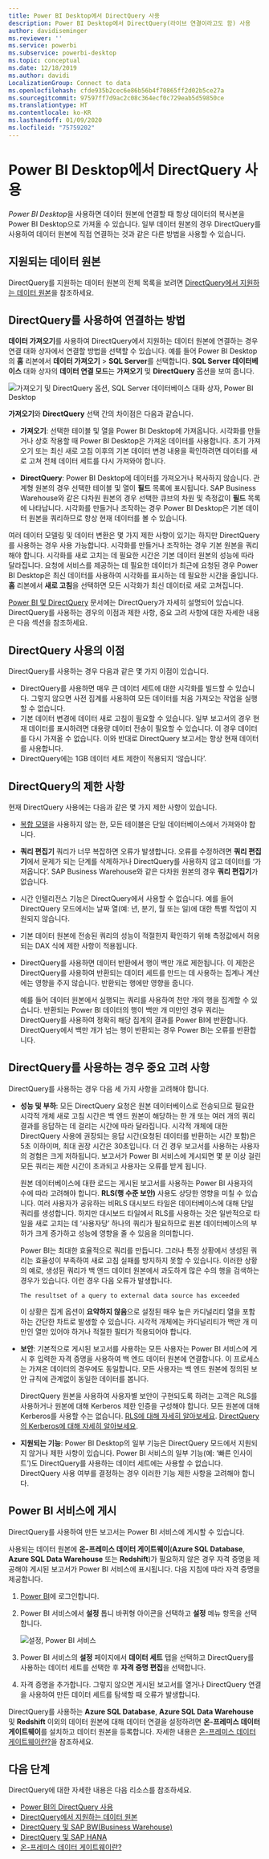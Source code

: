 ```yaml
---
title: Power BI Desktop에서 DirectQuery 사용
description: Power BI Desktop에서 DirectQuery(라이브 연결이라고도 함) 사용
author: davidiseminger
ms.reviewer: ''
ms.service: powerbi
ms.subservice: powerbi-desktop
ms.topic: conceptual
ms.date: 12/18/2019
ms.author: davidi
LocalizationGroup: Connect to data
ms.openlocfilehash: cfde935b2cec6e86b56b4f70865ff2d02b5ce27a
ms.sourcegitcommit: 97597ff7d9ac2c08c364ecf0c729eab5d59850ce
ms.translationtype: HT
ms.contentlocale: ko-KR
ms.lasthandoff: 01/09/2020
ms.locfileid: "75759202"
---
```

# <a name="use-directquery-in-power-bi-desktop"></a>Power BI Desktop에서 DirectQuery 사용
*Power BI Desktop*을 사용하면 데이터 원본에 연결할 때 항상 데이터의 복사본을 Power BI Desktop으로 가져올 수 있습니다. 일부 데이터 원본의 경우 DirectQuery를 사용하여 데이터 원본에 직접 연결하는 것과 같은 다른 방법을 사용할 수 있습니다.

## <a name="supported-data-sources"></a>지원되는 데이터 원본
DirectQuery를 지원하는 데이터 원본의 전체 목록을 보려면 [DirectQuery에서 지원하는 데이터 원본](power-bi-data-sources.md)을 참조하세요.

## <a name="how-to-connect-using-directquery"></a>DirectQuery를 사용하여 연결하는 방법
**데이터 가져오기**를 사용하여 DirectQuery에서 지원하는 데이터 원본에 연결하는 경우 연결 대화 상자에서 연결할 방법을 선택할 수 있습니다. 예를 들어 Power BI Desktop의 **홈** 리본에서 **데이터 가져오기** > **SQL Server**를 선택합니다. **SQL Server 데이터베이스** 대화 상자의 **데이터 연결 모드**는 **가져오기** 및 **DirectQuery** 옵션을 보여 줍니다.

![가져오기 및 DirectQuery 옵션, SQL Server 데이터베이스 대화 상자, Power BI Desktop](media/desktop-use-directquery/directquery_sqlserverdb.png)

**가져오기**와 **DirectQuery** 선택 간의 차이점은 다음과 같습니다.

- **가져오기**: 선택한 테이블 및 열을 Power BI Desktop에 가져옵니다. 시각화를 만들거나 상호 작용할 때 Power BI Desktop은 가져온 데이터를 사용합니다. 초기 가져오기 또는 최신 새로 고침 이후의 기본 데이터 변경 내용을 확인하려면 데이터를 새로 고쳐 전체 데이터 세트를 다시 가져와야 합니다.

- **DirectQuery**: Power BI Desktop에 데이터를 가져오거나 복사하지 않습니다. 관계형 원본의 경우 선택한 테이블 및 열이 **필드** 목록에 표시됩니다. SAP Business Warehouse와 같은 다차원 원본의 경우 선택한 큐브의 차원 및 측정값이 **필드** 목록에 나타납니다. 시각화를 만들거나 조작하는 경우 Power BI Desktop은 기본 데이터 원본을 쿼리하므로 항상 현재 데이터를 볼 수 있습니다.

여러 데이터 모델링 및 데이터 변환은 몇 가지 제한 사항이 있기는 하지만 DirectQuery를 사용하는 경우 사용 가능합니다. 시각화를 만들거나 조작하는 경우 기본 원본을 쿼리해야 합니다. 시각화를 새로 고치는 데 필요한 시간은 기본 데이터 원본의 성능에 따라 달라집니다. 요청에 서비스를 제공하는 데 필요한 데이터가 최근에 요청된 경우 Power BI Desktop은 최신 데이터를 사용하여 시각화를 표시하는 데 필요한 시간을 줄입니다. **홈** 리본에서 **새로 고침**을 선택하면 모든 시각화가 최신 데이터로 새로 고쳐집니다.

[Power BI 및 DirectQuery](desktop-directquery-about.md) 문서에는 DirectQuery가 자세히 설명되어 있습니다. DirectQuery를 사용하는 경우의 이점과 제한 사항, 중요 고려 사항에 대한 자세한 내용은 다음 섹션을 참조하세요.

## <a name="benefits-of-using-directquery"></a>DirectQuery 사용의 이점
DirectQuery를 사용하는 경우 다음과 같은 몇 가지 이점이 있습니다.

- DirectQuery를 사용하면 매우 큰 데이터 세트에 대한 시각화를 빌드할 수 있습니다. 그렇지 않으면 사전 집계를 사용하여 모든 데이터를 처음 가져오는 작업을 실행할 수 없습니다.
- 기본 데이터 변경에 데이터 새로 고침이 필요할 수 있습니다. 일부 보고서의 경우 현재 데이터를 표시하려면 대용량 데이터 전송이 필요할 수 있습니다. 이 경우 데이터를 다시 가져올 수 없습니다. 이와 반대로 DirectQuery 보고서는 항상 현재 데이터를 사용합니다.
- DirectQuery에는 1GB 데이터 세트 제한이 적용되지 ‘않습니다’. 

## <a name="limitations-of-directquery"></a>DirectQuery의 제한 사항
현재 DirectQuery 사용에는 다음과 같은 몇 가지 제한 사항이 있습니다.

- [복합 모델](desktop-composite-models.md)을 사용하지 않는 한, 모든 테이블은 단일 데이터베이스에서 가져와야 합니다.

- **쿼리 편집기** 쿼리가 너무 복잡하면 오류가 발생합니다. 오류를 수정하려면 **쿼리 편집기**에서 문제가 되는 단계를 삭제하거나 DirectQuery를 사용하지 않고 데이터를 ‘가져옵니다’.  SAP Business Warehouse와 같은 다차원 원본의 경우 **쿼리 편집기**가 없습니다.

- 시간 인텔리전스 기능은 DirectQuery에서 사용할 수 없습니다. 예를 들어 DirectQuery 모드에서는 날짜 열(예: 년, 분기, 월 또는 일)에 대한 특별 작업이 지원되지 않습니다.

- 기본 데이터 원본에 전송된 쿼리의 성능이 적절한지 확인하기 위해 측정값에서 허용되는 DAX 식에 제한 사항이 적용됩니다.

- DirectQuery를 사용하면 데이터 반환에서 행이 백만 개로 제한됩니다. 이 제한은 DirectQuery를 사용하여 반환되는 데이터 세트를 만드는 데 사용하는 집계나 계산에는 영향을 주지 않습니다. 반환되는 행에만 영향을 줍니다.

    예를 들어 데이터 원본에서 실행되는 쿼리를 사용하여 천만 개의 행을 집계할 수 있습니다. 반환되는 Power BI 데이터의 행이 백만 개 미만인 경우 쿼리는 DirectQuery를 사용하여 정확히 해당 집계의 결과를 Power BI에 반환합니다. DirectQuery에서 백만 개가 넘는 행이 반환되는 경우 Power BI는 오류를 반환합니다.

## <a name="important-considerations-when-using-directquery"></a>DirectQuery를 사용하는 경우 중요 고려 사항
DirectQuery를 사용하는 경우 다음 세 가지 사항을 고려해야 합니다.

- **성능 및 부하**: 모든 DirectQuery 요청은 원본 데이터베이스로 전송되므로 필요한 시각적 개체 새로 고침 시간은 백 엔드 원본이 해당하는 한 개 또는 여러 개의 쿼리 결과를 응답하는 데 걸리는 시간에 따라 달라집니다. 시각적 개체에 대한 DirectQuery 사용에 권장되는 응답 시간(요청된 데이터를 반환하는 시간 포함)은 5초 이하이며, 최대 권장 시간은 30초입니다. 더 긴 경우 보고서를 사용하는 사용자의 경험은 크게 저하됩니다. 보고서가 Power BI 서비스에 게시되면 몇 분 이상 걸린 모든 쿼리는 제한 시간이 초과되고 사용자는 오류를 받게 됩니다.
  
    원본 데이터베이스에 대한 로드는 게시된 보고서를 사용하는 Power BI 사용자의 수에 따라 고려해야 합니다. **RLS(행 수준 보안)** 사용도 상당한 영향을 미칠 수 있습니다. 여러 사용자가 공유하는 비RLS 대시보드 타일은 데이터베이스에 대해 단일 쿼리를 생성합니다. 하지만 대시보드 타일에서 RLS를 사용하는 것은 일반적으로 타일을 새로 고치는 데 ‘사용자당’ 하나의 쿼리가 필요하므로 원본 데이터베이스의 부하가 크게 증가하고 성능에 영향을 줄 수 있음을 의미합니다. 
  
    Power BI는 최대한 효율적으로 쿼리를 만듭니다. 그러나 특정 상황에서 생성된 쿼리는 효율성이 부족하여 새로 고침 실패를 방지하지 못할 수 있습니다. 이러한 상황의 예로, 생성된 쿼리가 백 엔드 데이터 원본에서 과도하게 많은 수의 행을 검색하는 경우가 있습니다. 이런 경우 다음 오류가 발생합니다.

    ```output
    The resultset of a query to external data source has exceeded
    ```
  
    이 상황은 집계 옵션이 **요약하지 않음**으로 설정된 매우 높은 카디널리티 열을 포함하는 간단한 차트로 발생할 수 있습니다. 시각적 개체에는 카디널리티가 백만 개 미만인 열만 있어야 하거나 적절한 필터가 적용되어야 합니다.

- **보안**: 기본적으로 게시된 보고서를 사용하는 모든 사용자는 Power BI 서비스에 게시 후 입력한 자격 증명을 사용하여 백 엔드 데이터 원본에 연결합니다. 이 프로세스는 가져온 데이터의 경우에도 동일합니다. 모든 사용자는 백 엔드 원본에 정의된 보안 규칙에 관계없이 동일한 데이터를 봅니다.

    DirectQuery 원본을 사용하여 사용자별 보안이 구현되도록 하려는 고객은 RLS를 사용하거나 원본에 대해 Kerberos 제한 인증을 구성해야 합니다. 모든 원본에 대해 Kerberos를 사용할 수는 없습니다. [RLS에 대해 자세히 알아보세요](service-admin-rls.md). [DirectQuery의 Kerberos에 대해 자세히 알아보세요](service-gateway-sso-kerberos.md).

- **지원되는 기능**: Power BI Desktop의 일부 기능은 DirectQuery 모드에서 지원되지 않거나 제한 사항이 있습니다. Power BI 서비스의 일부 기능(예: ‘빠른 인사이트’)도 DirectQuery를 사용하는 데이터 세트에는 사용할 수 없습니다.  DirectQuery 사용 여부를 결정하는 경우 이러한 기능 제한 사항을 고려해야 합니다.

## <a name="publish-to-the-power-bi-service"></a>Power BI 서비스에 게시
DirectQuery를 사용하여 만든 보고서는 Power BI 서비스에 게시할 수 있습니다.

사용되는 데이터 원본에 **온-프레미스 데이터 게이트웨이**(**Azure SQL Database**, **Azure SQL Data Warehouse** 또는 **Redshift**)가 필요하지 않은 경우 자격 증명을 제공해야 게시된 보고서가 Power BI 서비스에 표시됩니다. 다음 지침에 따라 자격 증명을 제공합니다.

1. [Power BI](https://www.powerbi.com/)에 로그인합니다.
2. Power BI 서비스에서 **설정** 톱니 바퀴형 아이콘을 선택하고 **설정** 메뉴 항목을 선택합니다.

    ![설정, Power BI 서비스](media/desktop-use-directquery/directquery_pbiservicesettings.png)

3. Power BI 서비스의 **설정** 페이지에서 **데이터 세트** 탭을 선택하고 DirectQuery를 사용하는 데이터 세트를 선택한 후 **자격 증명 편집**을 선택합니다.

4. 자격 증명을 추가합니다. 그렇지 않으면 게시된 보고서를 열거나 DirectQuery 연결을 사용하여 만든 데이터 세트를 탐색할 때 오류가 발생합니다.

DirectQuery를 사용하는 **Azure SQL Database**, **Azure SQL Data Warehouse** 및 **Redshift** 이외의 데이터 원본에 대해 데이터 연결을 설정하려면 **온-프레미스 데이터 게이트웨이**를 설치하고 데이터 원본을 등록합니다. 자세한 내용은 [온-프레미스 데이터 게이트웨이란?](service-gateway-onprem.md)을 참조하세요.

## <a name="next-steps"></a>다음 단계
DirectQuery에 대한 자세한 내용은 다음 리소스를 참조하세요.

- [Power BI의 DirectQuery 사용](desktop-directquery-about.md)
- [DirectQuery에서 지원하는 데이터 원본](power-bi-data-sources.md)
- [DirectQuery 및 SAP BW(Business Warehouse)](desktop-directquery-sap-bw.md)
- [DirectQuery 및 SAP HANA](desktop-directquery-sap-hana.md)
- [온-프레미스 데이터 게이트웨이란?](service-gateway-onprem.md)
